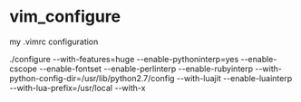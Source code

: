 # vim_configure
my .vimrc  configuration


./configure --with-features=huge --enable-pythoninterp=yes --enable-cscope --enable-fontset --enable-perlinterp --enable-rubyinterp --with-python-config-dir=/usr/lib/python2.7/config --with-luajit --enable-luainterp --with-lua-prefix=/usr/local --with-x

